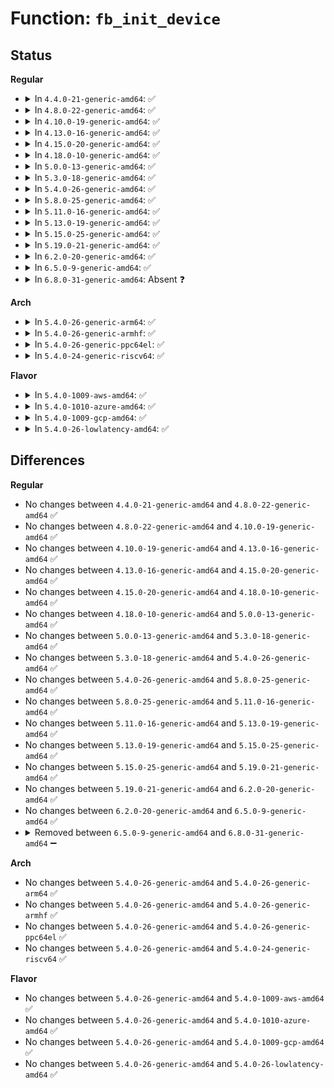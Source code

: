 # Function: <code>fb_init_device</code>

## Status
<b>Regular</b>
<ul>
<li>
<details>
<summary>In <code>4.4.0-21-generic-amd64</code>: ✅</summary>

```c
int fb_init_device(struct fb_info * fb_info)
```

```json
{
  "name": "fb_init_device",
  "collision_type": "Unique Global",
  "inline_type": "No",
  "funcs": [
    {
      "addr": 18446744071583505776,
      "name": "fb_init_device",
      "external": true,
      "loc": "drivers/video/fbdev/core/fbsysfs.c:517",
      "file": "drivers/video/fbdev/core/fbsysfs.c",
      "inline": "seen, unknown",
      "caller_inline": [],
      "caller_func": [
        "drivers/video/fbdev/core/fbmem.c:register_framebuffer"
      ]
    }
  ],
  "symbols": [
    {
      "addr": 18446744071583505776,
      "name": "fb_init_device",
      "section": ".text",
      "bind": "STB_GLOBAL",
      "size": 138
    }
  ]
}
```
</details>
</li>
<li>
<details>
<summary>In <code>4.8.0-22-generic-amd64</code>: ✅</summary>

```c
int fb_init_device(struct fb_info * fb_info)
```

```json
{
  "name": "fb_init_device",
  "collision_type": "Unique Global",
  "inline_type": "No",
  "funcs": [
    {
      "addr": 18446744071583826464,
      "name": "fb_init_device",
      "external": true,
      "loc": "drivers/video/fbdev/core/fbsysfs.c:517",
      "file": "drivers/video/fbdev/core/fbsysfs.c",
      "inline": "seen, unknown",
      "caller_inline": [],
      "caller_func": [
        "drivers/video/fbdev/core/fbmem.c:register_framebuffer"
      ]
    }
  ],
  "symbols": [
    {
      "addr": 18446744071583826464,
      "name": "fb_init_device",
      "section": ".text",
      "bind": "STB_GLOBAL",
      "size": 138
    }
  ]
}
```
</details>
</li>
<li>
<details>
<summary>In <code>4.10.0-19-generic-amd64</code>: ✅</summary>

```c
int fb_init_device(struct fb_info * fb_info)
```

```json
{
  "name": "fb_init_device",
  "collision_type": "Unique Global",
  "inline_type": "No",
  "funcs": [
    {
      "addr": 18446744071583965712,
      "name": "fb_init_device",
      "external": true,
      "loc": "drivers/video/fbdev/core/fbsysfs.c:517",
      "file": "drivers/video/fbdev/core/fbsysfs.c",
      "inline": "seen, unknown",
      "caller_inline": [],
      "caller_func": [
        "drivers/video/fbdev/core/fbmem.c:register_framebuffer"
      ]
    }
  ],
  "symbols": [
    {
      "addr": 18446744071583965712,
      "name": "fb_init_device",
      "section": ".text",
      "bind": "STB_GLOBAL",
      "size": 138
    }
  ]
}
```
</details>
</li>
<li>
<details>
<summary>In <code>4.13.0-16-generic-amd64</code>: ✅</summary>

```c
int fb_init_device(struct fb_info * fb_info)
```

```json
{
  "name": "fb_init_device",
  "collision_type": "Unique Global",
  "inline_type": "No",
  "funcs": [
    {
      "addr": 18446744071584014112,
      "name": "fb_init_device",
      "external": true,
      "loc": "drivers/video/fbdev/core/fbsysfs.c:517",
      "file": "drivers/video/fbdev/core/fbsysfs.c",
      "inline": "seen, unknown",
      "caller_inline": [],
      "caller_func": [
        "drivers/video/fbdev/core/fbmem.c:register_framebuffer"
      ]
    }
  ],
  "symbols": [
    {
      "addr": 18446744071584014112,
      "name": "fb_init_device",
      "section": ".text",
      "bind": "STB_GLOBAL",
      "size": 168
    }
  ]
}
```
</details>
</li>
<li>
<details>
<summary>In <code>4.15.0-20-generic-amd64</code>: ✅</summary>

```c
int fb_init_device(struct fb_info * fb_info)
```

```json
{
  "name": "fb_init_device",
  "collision_type": "Unique Global",
  "inline_type": "No",
  "funcs": [
    {
      "addr": 18446744071584230048,
      "name": "fb_init_device",
      "external": true,
      "loc": "drivers/video/fbdev/core/fbsysfs.c:517",
      "file": "drivers/video/fbdev/core/fbsysfs.c",
      "inline": "seen, unknown",
      "caller_inline": [],
      "caller_func": [
        "drivers/video/fbdev/core/fbmem.c:register_framebuffer"
      ]
    }
  ],
  "symbols": [
    {
      "addr": 18446744071584230048,
      "name": "fb_init_device",
      "section": ".text",
      "bind": "STB_GLOBAL",
      "size": 168
    }
  ]
}
```
</details>
</li>
<li>
<details>
<summary>In <code>4.18.0-10-generic-amd64</code>: ✅</summary>

```c
int fb_init_device(struct fb_info * fb_info)
```

```json
{
  "name": "fb_init_device",
  "collision_type": "Unique Global",
  "inline_type": "No",
  "funcs": [
    {
      "addr": 18446744071584450336,
      "name": "fb_init_device",
      "external": true,
      "loc": "drivers/video/fbdev/core/fbsysfs.c:518",
      "file": "drivers/video/fbdev/core/fbsysfs.c",
      "inline": "seen, unknown",
      "caller_inline": [],
      "caller_func": [
        "drivers/video/fbdev/core/fbmem.c:register_framebuffer"
      ]
    }
  ],
  "symbols": [
    {
      "addr": 18446744071584450336,
      "name": "fb_init_device",
      "section": ".text",
      "bind": "STB_GLOBAL",
      "size": 192
    }
  ]
}
```
</details>
</li>
<li>
<details>
<summary>In <code>5.0.0-13-generic-amd64</code>: ✅</summary>

```c
int fb_init_device(struct fb_info * fb_info)
```

```json
{
  "name": "fb_init_device",
  "collision_type": "Unique Global",
  "inline_type": "No",
  "funcs": [
    {
      "addr": 18446744071584546992,
      "name": "fb_init_device",
      "external": true,
      "loc": "drivers/video/fbdev/core/fbsysfs.c:518",
      "file": "drivers/video/fbdev/core/fbsysfs.c",
      "inline": "seen, unknown",
      "caller_inline": [],
      "caller_func": [
        "drivers/video/fbdev/core/fbmem.c:register_framebuffer"
      ]
    }
  ],
  "symbols": [
    {
      "addr": 18446744071584546992,
      "name": "fb_init_device",
      "section": ".text",
      "bind": "STB_GLOBAL",
      "size": 192
    }
  ]
}
```
</details>
</li>
<li>
<details>
<summary>In <code>5.3.0-18-generic-amd64</code>: ✅</summary>

```c
int fb_init_device(struct fb_info * fb_info)
```

```json
{
  "name": "fb_init_device",
  "collision_type": "Unique Global",
  "inline_type": "No",
  "funcs": [
    {
      "addr": 18446744071584744784,
      "name": "fb_init_device",
      "external": true,
      "loc": "drivers/video/fbdev/core/fbsysfs.c:510",
      "file": "drivers/video/fbdev/core/fbsysfs.c",
      "inline": "seen, unknown",
      "caller_inline": [],
      "caller_func": [
        "drivers/video/fbdev/core/fbmem.c:register_framebuffer"
      ]
    }
  ],
  "symbols": [
    {
      "addr": 18446744071584744784,
      "name": "fb_init_device",
      "section": ".text",
      "bind": "STB_GLOBAL",
      "size": 176
    }
  ]
}
```
</details>
</li>
<li>
<details>
<summary>In <code>5.4.0-26-generic-amd64</code>: ✅</summary>

```c
int fb_init_device(struct fb_info * fb_info)
```

```json
{
  "name": "fb_init_device",
  "collision_type": "Unique Global",
  "inline_type": "No",
  "funcs": [
    {
      "addr": 18446744071584879568,
      "name": "fb_init_device",
      "external": true,
      "loc": "drivers/video/fbdev/core/fbsysfs.c:510",
      "file": "drivers/video/fbdev/core/fbsysfs.c",
      "inline": "seen, unknown",
      "caller_inline": [],
      "caller_func": [
        "drivers/video/fbdev/core/fbmem.c:register_framebuffer"
      ]
    }
  ],
  "symbols": [
    {
      "addr": 18446744071584879568,
      "name": "fb_init_device",
      "section": ".text",
      "bind": "STB_GLOBAL",
      "size": 176
    }
  ]
}
```
</details>
</li>
<li>
<details>
<summary>In <code>5.8.0-25-generic-amd64</code>: ✅</summary>

```c
int fb_init_device(struct fb_info * fb_info)
```

```json
{
  "name": "fb_init_device",
  "collision_type": "Unique Global",
  "inline_type": "No",
  "funcs": [
    {
      "addr": 18446744071585576768,
      "name": "fb_init_device",
      "external": true,
      "loc": "drivers/video/fbdev/core/fbsysfs.c:510",
      "file": "drivers/video/fbdev/core/fbsysfs.c",
      "inline": "seen, unknown",
      "caller_inline": [],
      "caller_func": [
        "drivers/video/fbdev/core/fbmem.c:do_register_framebuffer"
      ]
    }
  ],
  "symbols": [
    {
      "addr": 18446744071585576768,
      "name": "fb_init_device",
      "section": ".text",
      "bind": "STB_GLOBAL",
      "size": 176
    }
  ]
}
```
</details>
</li>
<li>
<details>
<summary>In <code>5.11.0-16-generic-amd64</code>: ✅</summary>

```c
int fb_init_device(struct fb_info * fb_info)
```

```json
{
  "name": "fb_init_device",
  "collision_type": "Unique Global",
  "inline_type": "No",
  "funcs": [
    {
      "addr": 18446744071585710224,
      "name": "fb_init_device",
      "external": true,
      "loc": "drivers/video/fbdev/core/fbsysfs.c:510",
      "file": "drivers/video/fbdev/core/fbsysfs.c",
      "inline": "seen, unknown",
      "caller_inline": [],
      "caller_func": [
        "drivers/video/fbdev/core/fbmem.c:do_register_framebuffer"
      ]
    }
  ],
  "symbols": [
    {
      "addr": 18446744071585710224,
      "name": "fb_init_device",
      "section": ".text",
      "bind": "STB_GLOBAL",
      "size": 176
    }
  ]
}
```
</details>
</li>
<li>
<details>
<summary>In <code>5.13.0-19-generic-amd64</code>: ✅</summary>

```c
int fb_init_device(struct fb_info * fb_info)
```

```json
{
  "name": "fb_init_device",
  "collision_type": "Unique Global",
  "inline_type": "No",
  "funcs": [
    {
      "addr": 18446744071585590640,
      "name": "fb_init_device",
      "external": true,
      "loc": "drivers/video/fbdev/core/fbsysfs.c:510",
      "file": "drivers/video/fbdev/core/fbsysfs.c",
      "inline": "seen, unknown",
      "caller_inline": [],
      "caller_func": [
        "drivers/video/fbdev/core/fbmem.c:do_register_framebuffer"
      ]
    }
  ],
  "symbols": [
    {
      "addr": 18446744071585590640,
      "name": "fb_init_device",
      "section": ".text",
      "bind": "STB_GLOBAL",
      "size": 176
    }
  ]
}
```
</details>
</li>
<li>
<details>
<summary>In <code>5.15.0-25-generic-amd64</code>: ✅</summary>

```c
int fb_init_device(struct fb_info * fb_info)
```

```json
{
  "name": "fb_init_device",
  "collision_type": "Unique Global",
  "inline_type": "No",
  "funcs": [
    {
      "addr": 18446744071586066240,
      "name": "fb_init_device",
      "external": true,
      "loc": "drivers/video/fbdev/core/fbsysfs.c:510",
      "file": "drivers/video/fbdev/core/fbsysfs.c",
      "inline": "seen, unknown",
      "caller_inline": [],
      "caller_func": [
        "drivers/video/fbdev/core/fbmem.c:do_register_framebuffer"
      ]
    }
  ],
  "symbols": [
    {
      "addr": 18446744071586066240,
      "name": "fb_init_device",
      "section": ".text",
      "bind": "STB_GLOBAL",
      "size": 215
    }
  ]
}
```
</details>
</li>
<li>
<details>
<summary>In <code>5.19.0-21-generic-amd64</code>: ✅</summary>

```c
int fb_init_device(struct fb_info * fb_info)
```

```json
{
  "name": "fb_init_device",
  "collision_type": "Unique Global",
  "inline_type": "No",
  "funcs": [
    {
      "addr": 18446744071587288064,
      "name": "fb_init_device",
      "external": true,
      "loc": "drivers/video/fbdev/core/fbsysfs.c:516",
      "file": "drivers/video/fbdev/core/fbsysfs.c",
      "inline": "seen, unknown",
      "caller_inline": [],
      "caller_func": [
        "drivers/video/fbdev/core/fbmem.c:do_register_framebuffer"
      ]
    }
  ],
  "symbols": [
    {
      "addr": 18446744071587288064,
      "name": "fb_init_device",
      "section": ".text",
      "bind": "STB_GLOBAL",
      "size": 239
    }
  ]
}
```
</details>
</li>
<li>
<details>
<summary>In <code>6.2.0-20-generic-amd64</code>: ✅</summary>

```c
int fb_init_device(struct fb_info * fb_info)
```

```json
{
  "name": "fb_init_device",
  "collision_type": "Unique Global",
  "inline_type": "No",
  "funcs": [
    {
      "addr": 18446744071588528016,
      "name": "fb_init_device",
      "external": true,
      "loc": "drivers/video/fbdev/core/fbsysfs.c:520",
      "file": "drivers/video/fbdev/core/fbsysfs.c",
      "inline": "seen, unknown",
      "caller_inline": [],
      "caller_func": [
        "drivers/video/fbdev/core/fbmem.c:do_register_framebuffer"
      ]
    }
  ],
  "symbols": [
    {
      "addr": 18446744071588528016,
      "name": "fb_init_device",
      "section": ".text",
      "bind": "STB_GLOBAL",
      "size": 239
    }
  ]
}
```
</details>
</li>
<li>
<details>
<summary>In <code>6.5.0-9-generic-amd64</code>: ✅</summary>

```c
int fb_init_device(struct fb_info * fb_info)
```

```json
{
  "name": "fb_init_device",
  "collision_type": "Unique Global",
  "inline_type": "No",
  "funcs": [
    {
      "addr": 18446744071588806512,
      "name": "fb_init_device",
      "external": true,
      "loc": "drivers/video/fbdev/core/fbsysfs.c:519",
      "file": "drivers/video/fbdev/core/fbsysfs.c",
      "inline": "seen, unknown",
      "caller_inline": [],
      "caller_func": [
        "drivers/video/fbdev/core/fbmem.c:do_register_framebuffer"
      ]
    }
  ],
  "symbols": [
    {
      "addr": 18446744071588806512,
      "name": "fb_init_device",
      "section": ".text",
      "bind": "STB_GLOBAL",
      "size": 239
    }
  ]
}
```
</details>
</li>
<li>
<details>
<summary>In <code>6.8.0-31-generic-amd64</code>: Absent ❓</summary>

```json
{
  "name": "fb_init_device",
  "collision_type": "Unique Static",
  "inline_type": "Full",
  "funcs": [
    {
      "addr": 18446744071589119630,
      "name": "fb_init_device",
      "external": false,
      "loc": "drivers/video/fbdev/core/fbsysfs.c:437",
      "file": "drivers/video/fbdev/core/fbsysfs.c",
      "inline": "not declared, inlined",
      "caller_inline": [
        "drivers/video/fbdev/core/fbsysfs.c:fb_device_create"
      ],
      "caller_func": []
    }
  ],
  "symbols": []
}
```
</details>
</li>
</ul>
<b>Arch</b>
<ul>
<li>
<details>
<summary>In <code>5.4.0-26-generic-arm64</code>: ✅</summary>

```c
int fb_init_device(struct fb_info * fb_info)
```

```json
{
  "name": "fb_init_device",
  "collision_type": "Unique Global",
  "inline_type": "No",
  "funcs": [
    {
      "addr": 18446603336497275560,
      "name": "fb_init_device",
      "external": true,
      "loc": "drivers/video/fbdev/core/fbsysfs.c:510",
      "file": "drivers/video/fbdev/core/fbsysfs.c",
      "inline": "seen, unknown",
      "caller_inline": [],
      "caller_func": [
        "drivers/video/fbdev/core/fbmem.c:register_framebuffer"
      ]
    }
  ],
  "symbols": [
    {
      "addr": 18446603336497275560,
      "name": "fb_init_device",
      "section": ".text",
      "bind": "STB_GLOBAL",
      "size": 208
    }
  ]
}
```
</details>
</li>
<li>
<details>
<summary>In <code>5.4.0-26-generic-armhf</code>: ✅</summary>

```c
int fb_init_device(struct fb_info * fb_info)
```

```json
{
  "name": "fb_init_device",
  "collision_type": "Unique Global",
  "inline_type": "No",
  "funcs": [
    {
      "addr": 3230452828,
      "name": "fb_init_device",
      "external": true,
      "loc": "drivers/video/fbdev/core/fbsysfs.c:510",
      "file": "drivers/video/fbdev/core/fbsysfs.c",
      "inline": "seen, unknown",
      "caller_inline": [],
      "caller_func": [
        "drivers/video/fbdev/core/fbmem.c:register_framebuffer"
      ]
    }
  ],
  "symbols": [
    {
      "addr": 3230452828,
      "name": "fb_init_device",
      "section": ".text",
      "bind": "STB_GLOBAL",
      "size": 168
    }
  ]
}
```
</details>
</li>
<li>
<details>
<summary>In <code>5.4.0-26-generic-ppc64el</code>: ✅</summary>

```c
int fb_init_device(struct fb_info * fb_info)
```

```json
{
  "name": "fb_init_device",
  "collision_type": "Unique Global",
  "inline_type": "No",
  "funcs": [
    {
      "addr": 13835058055291254928,
      "name": "fb_init_device",
      "external": true,
      "loc": "drivers/video/fbdev/core/fbsysfs.c:510",
      "file": "drivers/video/fbdev/core/fbsysfs.c",
      "inline": "seen, unknown",
      "caller_inline": [],
      "caller_func": [
        "drivers/video/fbdev/core/fbmem.c:register_framebuffer"
      ]
    }
  ],
  "symbols": [
    {
      "addr": 13835058055291254928,
      "name": "fb_init_device",
      "section": ".text",
      "bind": "STB_GLOBAL",
      "size": 300
    }
  ]
}
```
</details>
</li>
<li>
<details>
<summary>In <code>5.4.0-24-generic-riscv64</code>: ✅</summary>

```c
int fb_init_device(struct fb_info * fb_info)
```

```json
{
  "name": "fb_init_device",
  "collision_type": "Unique Global",
  "inline_type": "No",
  "funcs": [
    {
      "addr": 18446743936275809592,
      "name": "fb_init_device",
      "external": true,
      "loc": "drivers/video/fbdev/core/fbsysfs.c:510",
      "file": "drivers/video/fbdev/core/fbsysfs.c",
      "inline": "seen, unknown",
      "caller_inline": [],
      "caller_func": [
        "drivers/video/fbdev/core/fbmem.c:register_framebuffer"
      ]
    }
  ],
  "symbols": [
    {
      "addr": 18446743936275809592,
      "name": "fb_init_device",
      "section": ".text",
      "bind": "STB_GLOBAL",
      "size": 178
    }
  ]
}
```
</details>
</li>
</ul>
<b>Flavor</b>
<ul>
<li>
<details>
<summary>In <code>5.4.0-1009-aws-amd64</code>: ✅</summary>

```c
int fb_init_device(struct fb_info * fb_info)
```

```json
{
  "name": "fb_init_device",
  "collision_type": "Unique Global",
  "inline_type": "No",
  "funcs": [
    {
      "addr": 18446744071584830752,
      "name": "fb_init_device",
      "external": true,
      "loc": "drivers/video/fbdev/core/fbsysfs.c:510",
      "file": "drivers/video/fbdev/core/fbsysfs.c",
      "inline": "seen, unknown",
      "caller_inline": [],
      "caller_func": [
        "drivers/video/fbdev/core/fbmem.c:register_framebuffer"
      ]
    }
  ],
  "symbols": [
    {
      "addr": 18446744071584830752,
      "name": "fb_init_device",
      "section": ".text",
      "bind": "STB_GLOBAL",
      "size": 176
    }
  ]
}
```
</details>
</li>
<li>
<details>
<summary>In <code>5.4.0-1010-azure-amd64</code>: ✅</summary>

```c
int fb_init_device(struct fb_info * fb_info)
```

```json
{
  "name": "fb_init_device",
  "collision_type": "Unique Global",
  "inline_type": "No",
  "funcs": [
    {
      "addr": 18446744071584760576,
      "name": "fb_init_device",
      "external": true,
      "loc": "drivers/video/fbdev/core/fbsysfs.c:510",
      "file": "drivers/video/fbdev/core/fbsysfs.c",
      "inline": "seen, unknown",
      "caller_inline": [],
      "caller_func": [
        "drivers/video/fbdev/core/fbmem.c:register_framebuffer"
      ]
    }
  ],
  "symbols": [
    {
      "addr": 18446744071584760576,
      "name": "fb_init_device",
      "section": ".text",
      "bind": "STB_GLOBAL",
      "size": 176
    }
  ]
}
```
</details>
</li>
<li>
<details>
<summary>In <code>5.4.0-1009-gcp-amd64</code>: ✅</summary>

```c
int fb_init_device(struct fb_info * fb_info)
```

```json
{
  "name": "fb_init_device",
  "collision_type": "Unique Global",
  "inline_type": "No",
  "funcs": [
    {
      "addr": 18446744071584832176,
      "name": "fb_init_device",
      "external": true,
      "loc": "drivers/video/fbdev/core/fbsysfs.c:510",
      "file": "drivers/video/fbdev/core/fbsysfs.c",
      "inline": "seen, unknown",
      "caller_inline": [],
      "caller_func": [
        "drivers/video/fbdev/core/fbmem.c:register_framebuffer"
      ]
    }
  ],
  "symbols": [
    {
      "addr": 18446744071584832176,
      "name": "fb_init_device",
      "section": ".text",
      "bind": "STB_GLOBAL",
      "size": 176
    }
  ]
}
```
</details>
</li>
<li>
<details>
<summary>In <code>5.4.0-26-lowlatency-amd64</code>: ✅</summary>

```c
int fb_init_device(struct fb_info * fb_info)
```

```json
{
  "name": "fb_init_device",
  "collision_type": "Unique Global",
  "inline_type": "No",
  "funcs": [
    {
      "addr": 18446744071584937248,
      "name": "fb_init_device",
      "external": true,
      "loc": "drivers/video/fbdev/core/fbsysfs.c:510",
      "file": "drivers/video/fbdev/core/fbsysfs.c",
      "inline": "seen, unknown",
      "caller_inline": [],
      "caller_func": [
        "drivers/video/fbdev/core/fbmem.c:register_framebuffer"
      ]
    }
  ],
  "symbols": [
    {
      "addr": 18446744071584937248,
      "name": "fb_init_device",
      "section": ".text",
      "bind": "STB_GLOBAL",
      "size": 176
    }
  ]
}
```
</details>
</li>
</ul>

## Differences
<b>Regular</b>
<ul>
<li>
No changes between <code>4.4.0-21-generic-amd64</code> and <code>4.8.0-22-generic-amd64</code> ✅
</li>
<li>
No changes between <code>4.8.0-22-generic-amd64</code> and <code>4.10.0-19-generic-amd64</code> ✅
</li>
<li>
No changes between <code>4.10.0-19-generic-amd64</code> and <code>4.13.0-16-generic-amd64</code> ✅
</li>
<li>
No changes between <code>4.13.0-16-generic-amd64</code> and <code>4.15.0-20-generic-amd64</code> ✅
</li>
<li>
No changes between <code>4.15.0-20-generic-amd64</code> and <code>4.18.0-10-generic-amd64</code> ✅
</li>
<li>
No changes between <code>4.18.0-10-generic-amd64</code> and <code>5.0.0-13-generic-amd64</code> ✅
</li>
<li>
No changes between <code>5.0.0-13-generic-amd64</code> and <code>5.3.0-18-generic-amd64</code> ✅
</li>
<li>
No changes between <code>5.3.0-18-generic-amd64</code> and <code>5.4.0-26-generic-amd64</code> ✅
</li>
<li>
No changes between <code>5.4.0-26-generic-amd64</code> and <code>5.8.0-25-generic-amd64</code> ✅
</li>
<li>
No changes between <code>5.8.0-25-generic-amd64</code> and <code>5.11.0-16-generic-amd64</code> ✅
</li>
<li>
No changes between <code>5.11.0-16-generic-amd64</code> and <code>5.13.0-19-generic-amd64</code> ✅
</li>
<li>
No changes between <code>5.13.0-19-generic-amd64</code> and <code>5.15.0-25-generic-amd64</code> ✅
</li>
<li>
No changes between <code>5.15.0-25-generic-amd64</code> and <code>5.19.0-21-generic-amd64</code> ✅
</li>
<li>
No changes between <code>5.19.0-21-generic-amd64</code> and <code>6.2.0-20-generic-amd64</code> ✅
</li>
<li>
No changes between <code>6.2.0-20-generic-amd64</code> and <code>6.5.0-9-generic-amd64</code> ✅
</li>
<li>
<details>
<summary>Removed between <code>6.5.0-9-generic-amd64</code> and <code>6.8.0-31-generic-amd64</code> ➖</summary>

```c
int fb_init_device(struct fb_info * fb_info)
```
</details>
</li>
</ul>
<b>Arch</b>
<ul>
<li>
No changes between <code>5.4.0-26-generic-amd64</code> and <code>5.4.0-26-generic-arm64</code> ✅
</li>
<li>
No changes between <code>5.4.0-26-generic-amd64</code> and <code>5.4.0-26-generic-armhf</code> ✅
</li>
<li>
No changes between <code>5.4.0-26-generic-amd64</code> and <code>5.4.0-26-generic-ppc64el</code> ✅
</li>
<li>
No changes between <code>5.4.0-26-generic-amd64</code> and <code>5.4.0-24-generic-riscv64</code> ✅
</li>
</ul>
<b>Flavor</b>
<ul>
<li>
No changes between <code>5.4.0-26-generic-amd64</code> and <code>5.4.0-1009-aws-amd64</code> ✅
</li>
<li>
No changes between <code>5.4.0-26-generic-amd64</code> and <code>5.4.0-1010-azure-amd64</code> ✅
</li>
<li>
No changes between <code>5.4.0-26-generic-amd64</code> and <code>5.4.0-1009-gcp-amd64</code> ✅
</li>
<li>
No changes between <code>5.4.0-26-generic-amd64</code> and <code>5.4.0-26-lowlatency-amd64</code> ✅
</li>
</ul>
